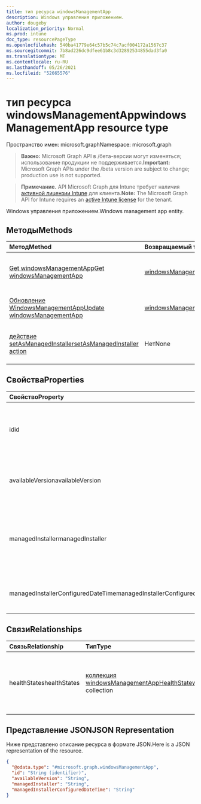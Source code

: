 ```yaml
---
title: тип ресурса windowsManagementApp
description: Windows управления приложением.
author: dougeby
localization_priority: Normal
ms.prod: intune
doc_type: resourcePageType
ms.openlocfilehash: 540ba41779e64c57b5c74c7acf004172a1567c37
ms.sourcegitcommit: 7b8ad226dc9dfee61b8c3d32892534855dad3fa0
ms.translationtype: MT
ms.contentlocale: ru-RU
ms.lasthandoff: 05/26/2021
ms.locfileid: "52665576"
---
```

# <a name="windowsmanagementapp-resource-type"></a><span data-ttu-id="f6761-103">тип ресурса windowsManagementApp</span><span class="sxs-lookup"><span data-stu-id="f6761-103">windowsManagementApp resource type</span></span>

<span data-ttu-id="f6761-104">Пространство имен: microsoft.graph</span><span class="sxs-lookup"><span data-stu-id="f6761-104">Namespace: microsoft.graph</span></span>

> <span data-ttu-id="f6761-105">**Важно:** Microsoft Graph API в /бета-версии могут изменяться; использование продукции не поддерживается.</span><span class="sxs-lookup"><span data-stu-id="f6761-105">**Important:** Microsoft Graph APIs under the /beta version are subject to change; production use is not supported.</span></span>

> <span data-ttu-id="f6761-106">**Примечание.** API Microsoft Graph для Intune требует наличия [активной лицензии Intune](https://go.microsoft.com/fwlink/?linkid=839381) для клиента.</span><span class="sxs-lookup"><span data-stu-id="f6761-106">**Note:** The Microsoft Graph API for Intune requires an [active Intune license](https://go.microsoft.com/fwlink/?linkid=839381) for the tenant.</span></span>

<span data-ttu-id="f6761-107">Windows управления приложением.</span><span class="sxs-lookup"><span data-stu-id="f6761-107">Windows management app entity.</span></span>

## <a name="methods"></a><span data-ttu-id="f6761-108">Методы</span><span class="sxs-lookup"><span data-stu-id="f6761-108">Methods</span></span>
|<span data-ttu-id="f6761-109">Метод</span><span class="sxs-lookup"><span data-stu-id="f6761-109">Method</span></span>|<span data-ttu-id="f6761-110">Возвращаемый тип</span><span class="sxs-lookup"><span data-stu-id="f6761-110">Return Type</span></span>|<span data-ttu-id="f6761-111">Описание</span><span class="sxs-lookup"><span data-stu-id="f6761-111">Description</span></span>|
|:---|:---|:---|
|[<span data-ttu-id="f6761-112">Get windowsManagementApp</span><span class="sxs-lookup"><span data-stu-id="f6761-112">Get windowsManagementApp</span></span>](../api/intune-devices-windowsmanagementapp-get.md)|[<span data-ttu-id="f6761-113">windowsManagementApp</span><span class="sxs-lookup"><span data-stu-id="f6761-113">windowsManagementApp</span></span>](../resources/intune-devices-windowsmanagementapp.md)|<span data-ttu-id="f6761-114">Чтение свойств и связей [объекта WindowsManagementApp.](../resources/intune-devices-windowsmanagementapp.md)</span><span class="sxs-lookup"><span data-stu-id="f6761-114">Read properties and relationships of the [windowsManagementApp](../resources/intune-devices-windowsmanagementapp.md) object.</span></span>|
|[<span data-ttu-id="f6761-115">Обновление WindowsManagementApp</span><span class="sxs-lookup"><span data-stu-id="f6761-115">Update windowsManagementApp</span></span>](../api/intune-devices-windowsmanagementapp-update.md)|[<span data-ttu-id="f6761-116">windowsManagementApp</span><span class="sxs-lookup"><span data-stu-id="f6761-116">windowsManagementApp</span></span>](../resources/intune-devices-windowsmanagementapp.md)|<span data-ttu-id="f6761-117">Обновление свойств объекта [WindowsManagementApp.](../resources/intune-devices-windowsmanagementapp.md)</span><span class="sxs-lookup"><span data-stu-id="f6761-117">Update the properties of a [windowsManagementApp](../resources/intune-devices-windowsmanagementapp.md) object.</span></span>|
|[<span data-ttu-id="f6761-118">действие setAsManagedInstaller</span><span class="sxs-lookup"><span data-stu-id="f6761-118">setAsManagedInstaller action</span></span>](../api/intune-devices-windowsmanagementapp-setasmanagedinstaller.md)|<span data-ttu-id="f6761-119">Нет</span><span class="sxs-lookup"><span data-stu-id="f6761-119">None</span></span>|<span data-ttu-id="f6761-120">Настройка состояния управляемого установщика для клиента вызываемого</span><span class="sxs-lookup"><span data-stu-id="f6761-120">Set the Managed Installer status for the caller tenant</span></span>|

## <a name="properties"></a><span data-ttu-id="f6761-121">Свойства</span><span class="sxs-lookup"><span data-stu-id="f6761-121">Properties</span></span>
|<span data-ttu-id="f6761-122">Свойство</span><span class="sxs-lookup"><span data-stu-id="f6761-122">Property</span></span>|<span data-ttu-id="f6761-123">Тип</span><span class="sxs-lookup"><span data-stu-id="f6761-123">Type</span></span>|<span data-ttu-id="f6761-124">Описание</span><span class="sxs-lookup"><span data-stu-id="f6761-124">Description</span></span>|
|:---|:---|:---|
|<span data-ttu-id="f6761-125">id</span><span class="sxs-lookup"><span data-stu-id="f6761-125">id</span></span>|<span data-ttu-id="f6761-126">Строка</span><span class="sxs-lookup"><span data-stu-id="f6761-126">String</span></span>|<span data-ttu-id="f6761-127">Уникальный идентификатор для приложения Windows управления</span><span class="sxs-lookup"><span data-stu-id="f6761-127">Unique Identifier for the Windows management app</span></span>|
|<span data-ttu-id="f6761-128">availableVersion</span><span class="sxs-lookup"><span data-stu-id="f6761-128">availableVersion</span></span>|<span data-ttu-id="f6761-129">Строка</span><span class="sxs-lookup"><span data-stu-id="f6761-129">String</span></span>|<span data-ttu-id="f6761-130">Windows доступной версии приложения для управления.</span><span class="sxs-lookup"><span data-stu-id="f6761-130">Windows management app available version.</span></span>|
|<span data-ttu-id="f6761-131">managedInstaller</span><span class="sxs-lookup"><span data-stu-id="f6761-131">managedInstaller</span></span>|[<span data-ttu-id="f6761-132">managedInstallerStatus</span><span class="sxs-lookup"><span data-stu-id="f6761-132">managedInstallerStatus</span></span>](../resources/intune-devices-managedinstallerstatus.md)|<span data-ttu-id="f6761-133">Состояние управляемого установщика.</span><span class="sxs-lookup"><span data-stu-id="f6761-133">Managed Installer Status.</span></span> <span data-ttu-id="f6761-134">Возможные значения: `disabled`, `enabled`.</span><span class="sxs-lookup"><span data-stu-id="f6761-134">Possible values are: `disabled`, `enabled`.</span></span>|
|<span data-ttu-id="f6761-135">managedInstallerConfiguredDateTime</span><span class="sxs-lookup"><span data-stu-id="f6761-135">managedInstallerConfiguredDateTime</span></span>|<span data-ttu-id="f6761-136">Строка</span><span class="sxs-lookup"><span data-stu-id="f6761-136">String</span></span>|<span data-ttu-id="f6761-137">Настроено время даты управляемого установщика</span><span class="sxs-lookup"><span data-stu-id="f6761-137">Managed Installer Configured Date Time</span></span>|

## <a name="relationships"></a><span data-ttu-id="f6761-138">Связи</span><span class="sxs-lookup"><span data-stu-id="f6761-138">Relationships</span></span>
|<span data-ttu-id="f6761-139">Связь</span><span class="sxs-lookup"><span data-stu-id="f6761-139">Relationship</span></span>|<span data-ttu-id="f6761-140">Тип</span><span class="sxs-lookup"><span data-stu-id="f6761-140">Type</span></span>|<span data-ttu-id="f6761-141">Описание</span><span class="sxs-lookup"><span data-stu-id="f6761-141">Description</span></span>|
|:---|:---|:---|
|<span data-ttu-id="f6761-142">healthStates</span><span class="sxs-lookup"><span data-stu-id="f6761-142">healthStates</span></span>|<span data-ttu-id="f6761-143">[коллекция windowsManagementAppHealthState](../resources/intune-devices-windowsmanagementapphealthstate.md)</span><span class="sxs-lookup"><span data-stu-id="f6761-143">[windowsManagementAppHealthState](../resources/intune-devices-windowsmanagementapphealthstate.md) collection</span></span>|<span data-ttu-id="f6761-144">Список состояния здоровья для установленного приложения Windows управления.</span><span class="sxs-lookup"><span data-stu-id="f6761-144">The list of health states for installed Windows management app.</span></span>|

## <a name="json-representation"></a><span data-ttu-id="f6761-145">Представление JSON</span><span class="sxs-lookup"><span data-stu-id="f6761-145">JSON Representation</span></span>
<span data-ttu-id="f6761-146">Ниже представлено описание ресурса в формате JSON.</span><span class="sxs-lookup"><span data-stu-id="f6761-146">Here is a JSON representation of the resource.</span></span>
<!-- {
  "blockType": "resource",
  "keyProperty": "id",
  "@odata.type": "microsoft.graph.windowsManagementApp"
}
-->
``` json
{
  "@odata.type": "#microsoft.graph.windowsManagementApp",
  "id": "String (identifier)",
  "availableVersion": "String",
  "managedInstaller": "String",
  "managedInstallerConfiguredDateTime": "String"
}
```




